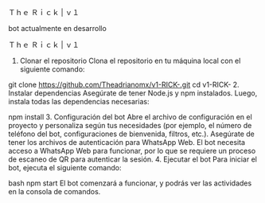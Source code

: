 Ｔｈｅ Ｒｉｃｋ | ｖ１













bot actualmente en desarrollo 




















Ｔｈｅ Ｒｉｃｋ | ｖ１


1. Clonar el repositorio
Clona el repositorio en tu máquina local con el siguiente comando:

git clone https://github.com/Theadrianomx/v1-RICK-.git
cd v1-RICK-
2. Instalar dependencias
Asegúrate de tener Node.js y npm instalados. Luego, instala todas las dependencias necesarias:


  
npm install
3. Configuración del bot
Abre el archivo de configuración en el proyecto y personaliza según tus necesidades (por ejemplo, el número de teléfono del bot, configuraciones de bienvenida, filtros, etc.).
Asegúrate de tener los archivos de autenticación para WhatsApp Web. El bot necesita acceso a WhatsApp Web para funcionar, por lo que se requiere un proceso de escaneo de QR para autenticar la sesión.
4. Ejecutar el bot
Para iniciar el bot, ejecuta el siguiente comando:

bash
npm start
El bot comenzará a funcionar, y podrás ver las actividades en la consola de comandos.
